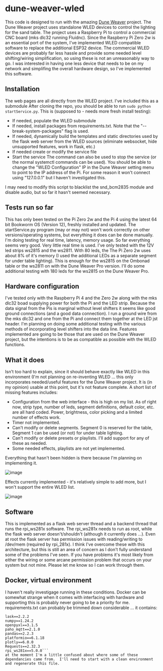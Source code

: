 # dune-weaver-wled

This code is designed to run with the amazing [Dune Weaver](https://github.com/tuanchris/dune-weaver) project.  The Dune Weaver project uses standalone WLED devices to control the lighting for the sand table.   The project uses a Raspberry Pi to control a commercial CNC board (mks dlc32 running Fluidnc).   Since the Raspberry Pi Zero 2w is an essential port of the system, I've implemented WLED compatible software to replace the additional ESP32 device.  The commercial WLED devices are probably far less hassle and provide some needed level shifting/wiring simplification, so using these is not an unreasonably way to go.   I was interested in having one less device that needs to be on my network and simplifing the overall hardware design, so I've implemented this software.

## Installation

The web pages are all directly from the WLED project.  I've included this as a submodule  After cloning the repo, you should be able to run ```sudo python startService.py```.  This is (supposed to - needs more fresh install testing):
* If needed, populate the WLED submodule
* If needed, install packages from requirements.txt.  Note that the "--break-system-packages" flag is used.
* If needed, dynamically build the templates and static directories used by the flask web server from the WLED sources (eliminate websocket, hide unsupported features, work in flask, etc.) 
* If needed create or modify the service file
* Start the service
The command can also be used to stop the service (or the normal systemctl commands can be used).   You should be able to change the "WLED Configuration" IP in the Dune Weaver setting menu to point to the IP address of the Pi.  For some reason it won't connect using "127.0.0.1" but I haven't investigated this.

I may need to  modify this script to blacklist the snd_bcm2835 module and disable audio, but so far it hasn't seemed necessary.

## Tests run so far
This has only been tested on the Pi Zero 2w and the Pi 4 using the latest 64 bit Bookworm OS (Version 12), freshly installed and updated.   The startService.py program (may or may not) won't work correctly on other versions/operating systems, but everything it does can be done manually.   I'm doing testing for real time, latency, memory usage.  So far everything seems very good.  Very little real time is used.  I've only tested with the 12V led strips ws2815 and the ws2811.   With 80 leds,  the The Pi Zero 2w uses about 8% of it's memory (I used the additional LEDs as a separate segment for under table lighting).   This is enough for the ws2815 on the Ombonad table or the ws2811 on with the Dune Weaver Pro version.   I'll do some additional testing with 180 leds for the ws2815 on the Dune Weaver Pro.

## Hardware configuration
I've tested only with the Raspberry Pi 4 and the Zero 2w along with the mks dlc32 boad supplying power for both the Pi and the LED strip.   Because the data signal from the Pis is marginal without level shifters it seems like good ground connections (and a good data connection).  I run a ground wire from the mks dlc32 and one from the Pi and connect them together at the LED jst header.   I'm planning on doing some additional testing with the various methods of incorporating level shifters into the data line.
Features implemented are going to be those that are used on the Dune Weaver project, but the intentions is to be as compatible as possible with the WLED functions.

## What it does
Isn't too hard to explain, since it should behave exactly like WLED in this environment (I'm not planning on re-inventing WLED ... this only incorporates needed/useful features for the Dune Weaver project.   It is (in my opinion) usable at this point, but it's not feature complete.  A short list of missing features includes:

* Configuration from the web interface - this is high on my list.  As of right now, strip type, number of leds, segment definitions, default color, etc. are all hard coded.  Power, brightness, color picking and a limited number of effects work.
* Timer not implemented.
* Can't modify or delete segments.  Segment 0 is reserved for the table, Segment 1 can be used (or not) for under table lighting.  
* Can't modify or delete presets or playlists.  I'll add support for any of these as needed.
* Some needed effects, playlists are not yet implemented.

Everything that hasn't been hidden is there  because I'm planning on implementing it.

![image](https://github.com/user-attachments/assets/4e5b012e-39f0-4214-ad64-e3564760a754)

Effects currently implemented - it's relatively simple to add more, but I won't support the entire WLED list.

![image](https://github.com/user-attachments/assets/1d8cc4c6-046f-4a80-a161-51e0ee746cd5)

## Software

This is implemented as a flask web server thread and a backend thread that runs the rpi_ws281x software.  The rpi_ws281x needs to run as root, while the flask web server doesn't/shouldn't (although it currently does ...).   Even at root the flask server has permission issues with reading/writing to /dev/mem (required by rpi_281x).  I think I've overcome these with this architecture, but this is still an area of concern as I don't fully understand some of the problems I've seen.  If you have problems it's most likely from either the wiring or some arcane permission problem that occurs on your system but not mine.  Please let me know so I can work through them.

## Docker, virtual environment

I haven't really investigage running in these conditions.   Docker can be somewhat strange when it comes with interfacing with hardware and supporting this is probably never going to be a priority for me.  requirements.txt can probably be trimmed down considerable ... it contains:
```
lask==2.2.2
numpy==1.24.2
openpyxl==3.1.5
paho_mqtt==2.1.0
pandas==2.2.3
platformio==6.1.18
plotly==6.0.0
Requests==2.32.3
rpi_ws281x==5.0.0```
at the moment I'm a little confused about where some of these dependancies came from.  I'll need to start with a clean environment and regenerate this file.
